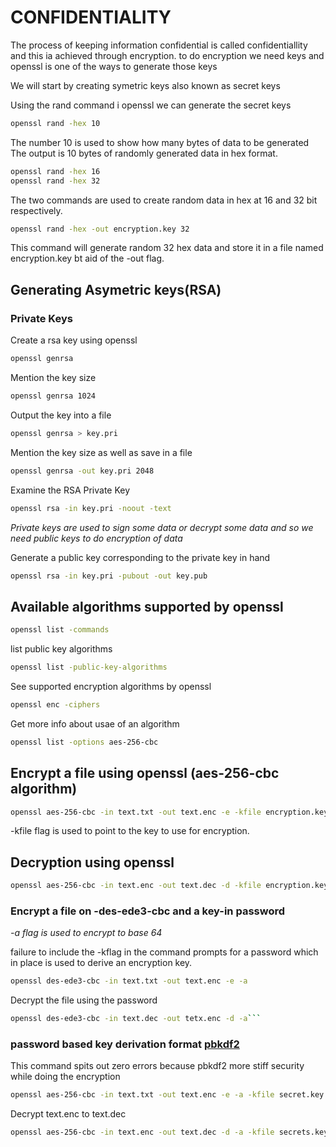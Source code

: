 # CONFIDENTIALITY

The process of keeping information confidential is called confidentiallity and this ia achieved through encryption. to do encryption we need keys and openssl is one of the ways to generate those keys

We will start by creating symetric keys also known as secret keys

Using the rand command i openssl we can generate the secret keys

```bash
openssl rand -hex 10
```

The number 10 is used to show how many bytes of data to be generated
The output is 10 bytes of randomly generated data in hex format.

```bash
openssl rand -hex 16
openssl rand -hex 32
```

The two commands are used to create random data in hex at 16 and 32 bit respectively.

```bash
openssl rand -hex -out encryption.key 32
```

This command will generate random 32 hex data and store it in a file named encryption.key bt aid of the -out flag.

## Generating Asymetric keys(RSA)

### Private Keys

Create a rsa key using openssl

```bash
openssl genrsa
```

Mention the key size

```bash
openssl genrsa 1024
```

Output the key into a file

```bash
openssl genrsa > key.pri
```

Mention the key size as well as save in a file

```bash
openssl genrsa -out key.pri 2048
```

Examine the RSA Private Key

```bash
openssl rsa -in key.pri -noout -text
```

_Private keys are used to sign some data or decrypt some data and so we need public keys to do encryption of data_

Generate a public key corresponding to the private key in hand

```bash
openssl rsa -in key.pri -pubout -out key.pub
```

## Available algorithms supported by openssl

```bash
openssl list -commands
```

list public key algorithms

```bash
openssl list -public-key-algorithms
```

See supported encryption algorithms by openssl

```bash
openssl enc -ciphers
```

Get more info about usae of an algorithm

```bash
openssl list -options aes-256-cbc
```

## Encrypt a file using openssl (aes-256-cbc algorithm)

````bash
openssl aes-256-cbc -in text.txt -out text.enc -e -kfile encryption.key```
````

-kfile flag is used to point to the key to use for encryption.

## Decryption using openssl

```bash
openssl aes-256-cbc -in text.enc -out text.dec -d -kfile encryption.key
```

### Encrypt a file on -des-ede3-cbc and a key-in password

_-a flag is used to encrypt to base 64_

failure to include the -kflag in the command prompts for a password which in place is used to derive an encryption key.

```bash
openssl des-ede3-cbc -in text.txt -out text.enc -e -a
```

Decrypt the file using the password

````bash
openssl des-ede3-cbc -in text.dec -out tetx.enc -d -a```
````

### password based key derivation format [pbkdf2](https://www.google.com/url?sa=t&rct=j&q=&esrc=s&source=web&cd=&ved=2ahUKEwi5q9DF4Y6BAxVf0gIHHWqjBBwQFnoECBUQAw&url=https%3A%2F%2Fen.wikipedia.org%2Fwiki%2FPBKDF2&usg=AOvVaw2yv-GNF51TlFrBvXvvQUxl&opi=89978449)

This command spits out zero errors because pbkdf2 more stiff security while doing the encryption

````bash
openssl aes-256-cbc -in text.txt -out text.enc -e -a -kfile secret.key -pbkdf2```
````

Decrypt text.enc to text.dec

````bash
openssl aes-256-cbc -in text.enc -out text.dec -d -a -kfile secrets.key -pbkdf2```
````
